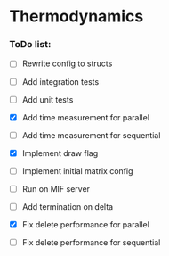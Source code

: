 # Thermodynamics



### ToDo list:

- [ ] Rewrite config to structs
- [ ] Add integration tests
- [ ] Add unit tests
- [x] Add time measurement for parallel
- [ ] Add time measurement for sequential
- [x] Implement draw flag
- [ ] Implement initial matrix config
- [ ] Run on MIF server
- [ ] Add termination on delta
- [x] Fix delete performance for parallel
- [ ] Fix delete performance for sequential

 